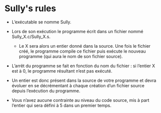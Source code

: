 # Sully's rules

- L’exécutable se nomme Sully.

- Lors de son exécution le programme écrit dans un fichier nommé Sully_X.c/Sully_X.s.
	- Le X sera alors un entier donné dans la source. Une fois le fichier créé, le programme compile ce fichier puis exécute le nouveau programme (qui aura le nom de son fichier source).

- L’arrêt du programme se fait en fonction du nom du fichier : si l’entier X est à 0, le programme résultant n’est pas exécuté.

- Un entier est donc présent dans la source de votre programme et devra évoluer en se décrémentant à chaque création d’un fichier source depuis l’exécution du programme.

- Vous n’avez aucune contrainte au niveau du code source, mis à part l’entier qui sera défini à 5 dans un premier temps.
